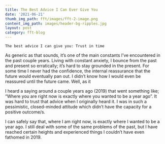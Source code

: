 ```yaml
---
title: The Best Advice I Can Ever Give You
date: '2021-06-21'
thumb_img_path: fft/images/fft-2-image.png
content_img_path: images/header-bg-ripples.jpg
layout: post
category: fft-blog
---
```


    The best advice I can give you: Trust in time
                  
As generic as that sounds, it’s one of the main constants I’ve encountered in the past couple years. Living with constant anxiety, I bounce from the past and present so erratically; it’s hard to stay grounded in the present. For some time I never had the confidence, the internal reassurance that the future would eventually pan out. I didn’t know how I would even be reassured until the future came. Well, as it

I heard a saying around a couple years ago (2019) that went something like; “Where you are right now is exactly where you wanted to be a year ago”. It was hard to trust that advice when I originally heard it. I was in such a pessimistic, closed-minded attitude which didn’t have the capacity for a positive outcome/s.

I can safely say that, where I am right now, is exactly where I wanted to be a year ago. I still deal with some of the same problems of the past, but I have reached certain heights and experienced things I couldn’t have even fathomed in 2019. 

